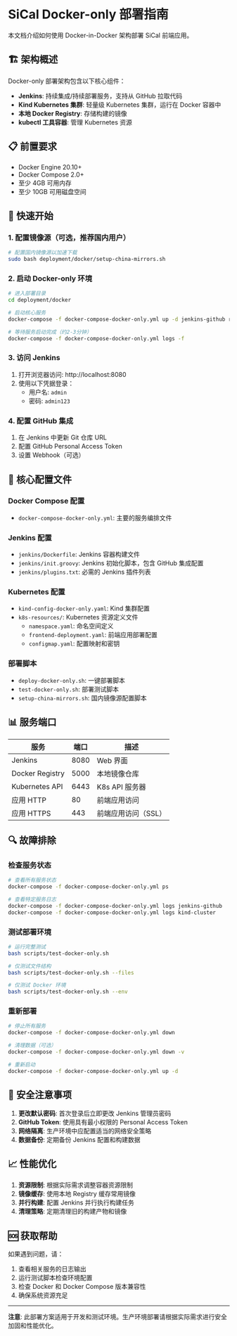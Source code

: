 # SiCal Docker-only 部署指南

本文档介绍如何使用 Docker-in-Docker 架构部署 SiCal 前端应用。

## 🏗️ 架构概述

Docker-only 部署架构包含以下核心组件：

- **Jenkins**: 持续集成/持续部署服务，支持从 GitHub 拉取代码
- **Kind Kubernetes 集群**: 轻量级 Kubernetes 集群，运行在 Docker 容器中
- **本地 Docker Registry**: 存储构建的镜像
- **kubectl 工具容器**: 管理 Kubernetes 资源

## 📋 前置要求

- Docker Engine 20.10+
- Docker Compose 2.0+
- 至少 4GB 可用内存
- 至少 10GB 可用磁盘空间

## 🚀 快速开始

### 1. 配置镜像源（可选，推荐国内用户）

```bash
# 配置国内镜像源以加速下载
sudo bash deployment/docker/setup-china-mirrors.sh
```

### 2. 启动 Docker-only 环境

```bash
# 进入部署目录
cd deployment/docker

# 启动核心服务
docker-compose -f docker-compose-docker-only.yml up -d jenkins-github registry kind-cluster

# 等待服务启动完成（约2-3分钟）
docker-compose -f docker-compose-docker-only.yml logs -f
```

### 3. 访问 Jenkins

1. 打开浏览器访问: http://localhost:8080
2. 使用以下凭据登录：
   - 用户名: `admin`
   - 密码: `admin123`

### 4. 配置 GitHub 集成

1. 在 Jenkins 中更新 Git 仓库 URL
2. 配置 GitHub Personal Access Token
3. 设置 Webhook（可选）

## 🔧 核心配置文件

### Docker Compose 配置
- `docker-compose-docker-only.yml`: 主要的服务编排文件

### Jenkins 配置
- `jenkins/Dockerfile`: Jenkins 容器构建文件
- `jenkins/init.groovy`: Jenkins 初始化脚本，包含 GitHub 集成配置
- `jenkins/plugins.txt`: 必需的 Jenkins 插件列表

### Kubernetes 配置
- `kind-config-docker-only.yaml`: Kind 集群配置
- `k8s-resources/`: Kubernetes 资源定义文件
  - `namespace.yaml`: 命名空间定义
  - `frontend-deployment.yaml`: 前端应用部署配置
  - `configmap.yaml`: 配置映射和密钥

### 部署脚本
- `deploy-docker-only.sh`: 一键部署脚本
- `test-docker-only.sh`: 部署测试脚本
- `setup-china-mirrors.sh`: 国内镜像源配置脚本

## 📊 服务端口

| 服务 | 端口 | 描述 |
|------|------|------|
| Jenkins | 8080 | Web 界面 |
| Docker Registry | 5000 | 本地镜像仓库 |
| Kubernetes API | 6443 | K8s API 服务器 |
| 应用 HTTP | 80 | 前端应用访问 |
| 应用 HTTPS | 443 | 前端应用访问（SSL） |

## 🔍 故障排除

### 检查服务状态
```bash
# 查看所有服务状态
docker-compose -f docker-compose-docker-only.yml ps

# 查看特定服务日志
docker-compose -f docker-compose-docker-only.yml logs jenkins-github
docker-compose -f docker-compose-docker-only.yml logs kind-cluster
```

### 测试部署环境
```bash
# 运行完整测试
bash scripts/test-docker-only.sh

# 仅测试文件结构
bash scripts/test-docker-only.sh --files

# 仅测试 Docker 环境
bash scripts/test-docker-only.sh --env
```

### 重新部署
```bash
# 停止所有服务
docker-compose -f docker-compose-docker-only.yml down

# 清理数据（可选）
docker-compose -f docker-compose-docker-only.yml down -v

# 重新启动
docker-compose -f docker-compose-docker-only.yml up -d
```

## 🔐 安全注意事项

1. **更改默认密码**: 首次登录后立即更改 Jenkins 管理员密码
2. **GitHub Token**: 使用具有最小权限的 Personal Access Token
3. **网络隔离**: 生产环境中应配置适当的网络安全策略
4. **数据备份**: 定期备份 Jenkins 配置和构建数据

## 📈 性能优化

1. **资源限制**: 根据实际需求调整容器资源限制
2. **镜像缓存**: 使用本地 Registry 缓存常用镜像
3. **并行构建**: 配置 Jenkins 并行执行构建任务
4. **清理策略**: 定期清理旧的构建产物和镜像

## 🆘 获取帮助

如果遇到问题，请：

1. 查看相关服务的日志输出
2. 运行测试脚本检查环境配置
3. 检查 Docker 和 Docker Compose 版本兼容性
4. 确保系统资源充足

---

**注意**: 此部署方案适用于开发和测试环境。生产环境部署请根据实际需求进行安全加固和性能优化。